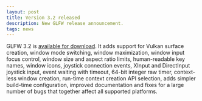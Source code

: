 ```yaml
---
layout: post
title: Version 3.2 released
description: New GLFW release announcement.
tags: news
---
```


GLFW 3.2 is [available for download](download.html).  It adds support for Vulkan
surface creation, window mode switching, window maximization, window input focus
control, window size and aspect ratio limits, human-readable key names, window
icons, joystick connection events, XInput and DirectInput joystick input, event
waiting with timeout, 64-bit integer raw timer, context-less window creation,
run-time context creation API selection, adds simpler build-time configuration,
improved documentation and fixes for a large number of bugs that together
affect all supported platforms.


